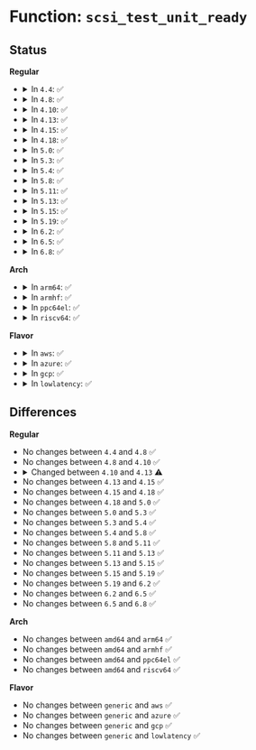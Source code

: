 # Function: <code>scsi_test_unit_ready</code>

## Status
<b>Regular</b>
<ul>
<li>
<details>
<summary>In <code>4.4</code>: ✅</summary>

```c
int scsi_test_unit_ready(struct scsi_device *sdev, int timeout, int retries, struct scsi_sense_hdr *sshdr_external);
```

**Collision:** Unique Global

**Inline:** No

**Transformation:** False

**Instances:**

```
In drivers/scsi/scsi_lib.c (ffffffff815af570)
Location: drivers/scsi/scsi_lib.c:2529
Inline: False
Direct callers:
  - drivers/scsi/scsi_ioctl.c:scsi_ioctl
  - drivers/scsi/sd.c:sd_check_events
  - drivers/scsi/sr.c:sr_check_events
  - drivers/scsi/sr.c:sr_block_revalidate_disk
  - drivers/scsi/sr.c:sr_probe
  - drivers/scsi/sr_ioctl.c:sr_drive_status
```
**Symbols:**

```
ffffffff815af570-ffffffff815af6b1: scsi_test_unit_ready (STB_GLOBAL)
```
</details>
</li>
<li>
<details>
<summary>In <code>4.8</code>: ✅</summary>

```c
int scsi_test_unit_ready(struct scsi_device *sdev, int timeout, int retries, struct scsi_sense_hdr *sshdr_external);
```

**Collision:** Unique Global

**Inline:** No

**Transformation:** False

**Instances:**

```
In drivers/scsi/scsi_lib.c (ffffffff816077e0)
Location: drivers/scsi/scsi_lib.c:2402
Inline: False
Direct callers:
  - drivers/scsi/scsi_ioctl.c:scsi_ioctl
  - drivers/scsi/sd.c:sd_check_events
  - drivers/scsi/sr.c:sr_probe
  - drivers/scsi/sr.c:sr_block_revalidate_disk
  - drivers/scsi/sr.c:sr_check_events
  - drivers/scsi/sr_ioctl.c:sr_drive_status
```
**Symbols:**

```
ffffffff816077e0-ffffffff81607922: scsi_test_unit_ready (STB_GLOBAL)
```
</details>
</li>
<li>
<details>
<summary>In <code>4.10</code>: ✅</summary>

```c
int scsi_test_unit_ready(struct scsi_device *sdev, int timeout, int retries, struct scsi_sense_hdr *sshdr_external);
```

**Collision:** Unique Global

**Inline:** No

**Transformation:** False

**Instances:**

```
In drivers/scsi/scsi_lib.c (ffffffff81636eb0)
Location: drivers/scsi/scsi_lib.c:2443
Inline: False
Direct callers:
  - drivers/scsi/scsi_ioctl.c:scsi_ioctl
  - drivers/scsi/sd.c:sd_check_events
  - drivers/scsi/sr.c:sr_probe
  - drivers/scsi/sr.c:sr_block_revalidate_disk
  - drivers/scsi/sr.c:sr_check_events
  - drivers/scsi/sr_ioctl.c:sr_drive_status
```
**Symbols:**

```
ffffffff81636eb0-ffffffff81636ffa: scsi_test_unit_ready (STB_GLOBAL)
```
</details>
</li>
<li>
<details>
<summary>In <code>4.13</code>: ✅</summary>

```c
int scsi_test_unit_ready(struct scsi_device *sdev, int timeout, int retries, struct scsi_sense_hdr *sshdr);
```

**Collision:** Unique Global

**Inline:** No

**Transformation:** False

**Instances:**

```
In drivers/scsi/scsi_lib.c (ffffffff81649730)
Location: drivers/scsi/scsi_lib.c:2523
Inline: False
Direct callers:
  - drivers/scsi/scsi_ioctl.c:scsi_ioctl
  - drivers/scsi/sd.c:sd_check_events
  - drivers/scsi/sr.c:sr_probe
  - drivers/scsi/sr.c:sr_block_revalidate_disk
  - drivers/scsi/sr.c:sr_check_events
  - drivers/scsi/sr_ioctl.c:sr_drive_status
```
**Symbols:**

```
ffffffff81649730-ffffffff81649802: scsi_test_unit_ready (STB_GLOBAL)
```
</details>
</li>
<li>
<details>
<summary>In <code>4.15</code>: ✅</summary>

```c
int scsi_test_unit_ready(struct scsi_device *sdev, int timeout, int retries, struct scsi_sense_hdr *sshdr);
```

**Collision:** Unique Global

**Inline:** No

**Transformation:** False

**Instances:**

```
In drivers/scsi/scsi_lib.c (ffffffff816b2950)
Location: drivers/scsi/scsi_lib.c:2601
Inline: False
Direct callers:
  - drivers/scsi/scsi_ioctl.c:scsi_ioctl
  - drivers/scsi/sd.c:sd_check_events
  - drivers/scsi/sr.c:sr_probe
  - drivers/scsi/sr.c:sr_block_revalidate_disk
  - drivers/scsi/sr.c:sr_check_events
  - drivers/scsi/sr_ioctl.c:sr_drive_status
```
**Symbols:**

```
ffffffff816b2950-ffffffff816b2a22: scsi_test_unit_ready (STB_GLOBAL)
```
</details>
</li>
<li>
<details>
<summary>In <code>4.18</code>: ✅</summary>

```c
int scsi_test_unit_ready(struct scsi_device *sdev, int timeout, int retries, struct scsi_sense_hdr *sshdr);
```

**Collision:** Unique Global

**Inline:** No

**Transformation:** False

**Instances:**

```
In drivers/scsi/scsi_lib.c (ffffffff816eeac0)
Location: drivers/scsi/scsi_lib.c:2617
Inline: False
Direct callers:
  - drivers/scsi/scsi_ioctl.c:scsi_ioctl
  - drivers/scsi/sd.c:sd_check_events
  - drivers/scsi/sr.c:sr_probe
  - drivers/scsi/sr.c:sr_block_revalidate_disk
  - drivers/scsi/sr.c:sr_check_events
  - drivers/scsi/sr_ioctl.c:sr_drive_status
```
**Symbols:**

```
ffffffff816eeac0-ffffffff816eeb96: scsi_test_unit_ready (STB_GLOBAL)
```
</details>
</li>
<li>
<details>
<summary>In <code>5.0</code>: ✅</summary>

```c
int scsi_test_unit_ready(struct scsi_device *sdev, int timeout, int retries, struct scsi_sense_hdr *sshdr);
```

**Collision:** Unique Global

**Inline:** No

**Transformation:** False

**Instances:**

```
In drivers/scsi/scsi_lib.c (ffffffff81712660)
Location: drivers/scsi/scsi_lib.c:2208
Inline: False
Direct callers:
  - drivers/scsi/scsi_ioctl.c:scsi_ioctl
  - drivers/scsi/sd.c:sd_check_events
  - drivers/scsi/sr.c:sr_probe
  - drivers/scsi/sr.c:sr_block_revalidate_disk
  - drivers/scsi/sr.c:sr_check_events
  - drivers/scsi/sr_ioctl.c:sr_drive_status
```
**Symbols:**

```
ffffffff81712660-ffffffff81712736: scsi_test_unit_ready (STB_GLOBAL)
```
</details>
</li>
<li>
<details>
<summary>In <code>5.3</code>: ✅</summary>

```c
int scsi_test_unit_ready(struct scsi_device *sdev, int timeout, int retries, struct scsi_sense_hdr *sshdr);
```

**Collision:** Unique Global

**Inline:** No

**Transformation:** False

**Instances:**

```
In drivers/scsi/scsi_lib.c (ffffffff8174dfd0)
Location: drivers/scsi/scsi_lib.c:2161
Inline: False
Direct callers:
  - drivers/scsi/scsi_ioctl.c:scsi_ioctl
  - drivers/scsi/sd.c:sd_check_events
  - drivers/scsi/sr.c:sr_probe
  - drivers/scsi/sr.c:sr_block_revalidate_disk
  - drivers/scsi/sr.c:sr_check_events
  - drivers/scsi/sr_ioctl.c:sr_drive_status
```
**Symbols:**

```
ffffffff8174dfd0-ffffffff8174e0a6: scsi_test_unit_ready (STB_GLOBAL)
```
</details>
</li>
<li>
<details>
<summary>In <code>5.4</code>: ✅</summary>

```c
int scsi_test_unit_ready(struct scsi_device *sdev, int timeout, int retries, struct scsi_sense_hdr *sshdr);
```

**Collision:** Unique Global

**Inline:** No

**Transformation:** False

**Instances:**

```
In drivers/scsi/scsi_lib.c (ffffffff81772180)
Location: drivers/scsi/scsi_lib.c:2208
Inline: False
Direct callers:
  - drivers/scsi/scsi_ioctl.c:scsi_ioctl
  - drivers/scsi/sd.c:sd_check_events
  - drivers/scsi/sr.c:sr_probe
  - drivers/scsi/sr.c:sr_block_revalidate_disk
  - drivers/scsi/sr.c:sr_check_events
  - drivers/scsi/sr_ioctl.c:sr_drive_status
```
**Symbols:**

```
ffffffff81772180-ffffffff81772256: scsi_test_unit_ready (STB_GLOBAL)
```
</details>
</li>
<li>
<details>
<summary>In <code>5.8</code>: ✅</summary>

```c
int scsi_test_unit_ready(struct scsi_device *sdev, int timeout, int retries, struct scsi_sense_hdr *sshdr);
```

**Collision:** Unique Global

**Inline:** No

**Transformation:** False

**Instances:**

```
In drivers/scsi/scsi_lib.c (ffffffff818346b0)
Location: drivers/scsi/scsi_lib.c:2189
Inline: False
Direct callers:
  - drivers/scsi/scsi_ioctl.c:scsi_ioctl_common
  - drivers/scsi/sd.c:sd_check_events
  - drivers/scsi/sr.c:get_capabilities
  - drivers/scsi/sr.c:sr_block_revalidate_disk
  - drivers/scsi/sr.c:sr_check_events
  - drivers/scsi/sr_ioctl.c:sr_drive_status
```
**Symbols:**

```
ffffffff818346b0-ffffffff81834786: scsi_test_unit_ready (STB_GLOBAL)
```
</details>
</li>
<li>
<details>
<summary>In <code>5.11</code>: ✅</summary>

```c
int scsi_test_unit_ready(struct scsi_device *sdev, int timeout, int retries, struct scsi_sense_hdr *sshdr);
```

**Collision:** Unique Global

**Inline:** No

**Transformation:** False

**Instances:**

```
In drivers/scsi/scsi_lib.c (ffffffff81845090)
Location: drivers/scsi/scsi_lib.c:2197
Inline: False
Direct callers:
  - drivers/scsi/scsi_ioctl.c:scsi_ioctl_common
  - drivers/scsi/sd.c:sd_check_events
  - drivers/scsi/sr.c:get_capabilities
  - drivers/scsi/sr.c:sr_probe
  - drivers/scsi/sr.c:sr_block_open
  - drivers/scsi/sr.c:sr_check_events
  - drivers/scsi/sr_ioctl.c:sr_drive_status
```
**Symbols:**

```
ffffffff81845090-ffffffff81845166: scsi_test_unit_ready (STB_GLOBAL)
```
</details>
</li>
<li>
<details>
<summary>In <code>5.13</code>: ✅</summary>

```c
int scsi_test_unit_ready(struct scsi_device *sdev, int timeout, int retries, struct scsi_sense_hdr *sshdr);
```

**Collision:** Unique Global

**Inline:** No

**Transformation:** False

**Instances:**

```
In drivers/scsi/scsi_lib.c (ffffffff81828220)
Location: drivers/scsi/scsi_lib.c:2214
Inline: False
Direct callers:
  - drivers/scsi/scsi_ioctl.c:scsi_ioctl_common
  - drivers/scsi/sd.c:sd_check_events
  - drivers/scsi/sr.c:get_capabilities
  - drivers/scsi/sr.c:sr_probe
  - drivers/scsi/sr.c:sr_block_open
  - drivers/scsi/sr.c:sr_check_events
  - drivers/scsi/sr_ioctl.c:sr_drive_status
```
**Symbols:**

```
ffffffff81828220-ffffffff818282f6: scsi_test_unit_ready (STB_GLOBAL)
```
</details>
</li>
<li>
<details>
<summary>In <code>5.15</code>: ✅</summary>

```c
int scsi_test_unit_ready(struct scsi_device *sdev, int timeout, int retries, struct scsi_sense_hdr *sshdr);
```

**Collision:** Unique Global

**Inline:** No

**Transformation:** False

**Instances:**

```
In drivers/scsi/scsi_lib.c (ffffffff818b3b60)
Location: drivers/scsi/scsi_lib.c:2207
Inline: False
Direct callers:
  - drivers/scsi/scsi_ioctl.c:scsi_ioctl
  - drivers/scsi/sd.c:sd_check_events
  - drivers/scsi/sr.c:get_capabilities
  - drivers/scsi/sr.c:sr_probe
  - drivers/scsi/sr.c:sr_block_open
  - drivers/scsi/sr.c:sr_check_events
  - drivers/scsi/sr_ioctl.c:sr_drive_status
```
**Symbols:**

```
ffffffff818b3b60-ffffffff818b3c36: scsi_test_unit_ready (STB_GLOBAL)
```
</details>
</li>
<li>
<details>
<summary>In <code>5.19</code>: ✅</summary>

```c
int scsi_test_unit_ready(struct scsi_device *sdev, int timeout, int retries, struct scsi_sense_hdr *sshdr);
```

**Collision:** Unique Global

**Inline:** No

**Transformation:** False

**Instances:**

```
In drivers/scsi/scsi_lib.c (ffffffff81a00990)
Location: drivers/scsi/scsi_lib.c:2273
Inline: False
Direct callers:
  - drivers/scsi/scsi_ioctl.c:scsi_ioctl
  - drivers/scsi/sd.c:sd_check_events
  - drivers/scsi/sr.c:get_capabilities
  - drivers/scsi/sr.c:sr_probe
  - drivers/scsi/sr.c:sr_block_open
  - drivers/scsi/sr.c:sr_check_events
  - drivers/scsi/sr_ioctl.c:sr_drive_status
```
**Symbols:**

```
ffffffff81a00990-ffffffff81a00a78: scsi_test_unit_ready (STB_GLOBAL)
```
</details>
</li>
<li>
<details>
<summary>In <code>6.2</code>: ✅</summary>

```c
int scsi_test_unit_ready(struct scsi_device *sdev, int timeout, int retries, struct scsi_sense_hdr *sshdr);
```

**Collision:** Unique Global

**Inline:** No

**Transformation:** False

**Instances:**

```
In drivers/scsi/scsi_lib.c (ffffffff81b7f030)
Location: drivers/scsi/scsi_lib.c:2278
Inline: False
Direct callers:
  - drivers/scsi/scsi_ioctl.c:scsi_ioctl
  - drivers/scsi/sd.c:sd_check_events
  - drivers/scsi/sr.c:get_capabilities
  - drivers/scsi/sr.c:sr_probe
  - drivers/scsi/sr.c:sr_block_open
  - drivers/scsi/sr.c:sr_check_events
  - drivers/scsi/sr_ioctl.c:sr_drive_status
```
**Symbols:**

```
ffffffff81b7f030-ffffffff81b7f118: scsi_test_unit_ready (STB_GLOBAL)
```
</details>
</li>
<li>
<details>
<summary>In <code>6.5</code>: ✅</summary>

```c
int scsi_test_unit_ready(struct scsi_device *sdev, int timeout, int retries, struct scsi_sense_hdr *sshdr);
```

**Collision:** Unique Global

**Inline:** No

**Transformation:** False

**Instances:**

```
In drivers/scsi/scsi_lib.c (ffffffff81bd2fd0)
Location: drivers/scsi/scsi_lib.c:2291
Inline: False
Direct callers:
  - drivers/scsi/scsi_ioctl.c:scsi_ioctl
  - drivers/scsi/sd.c:sd_check_events
  - drivers/scsi/sr.c:get_capabilities
  - drivers/scsi/sr.c:sr_probe
  - drivers/scsi/sr.c:sr_block_open
  - drivers/scsi/sr.c:sr_check_events
  - drivers/scsi/sr_ioctl.c:sr_drive_status
```
**Symbols:**

```
ffffffff81bd2fd0-ffffffff81bd30d9: scsi_test_unit_ready (STB_GLOBAL)
```
</details>
</li>
<li>
<details>
<summary>In <code>6.8</code>: ✅</summary>

```c
int scsi_test_unit_ready(struct scsi_device *sdev, int timeout, int retries, struct scsi_sense_hdr *sshdr);
```

**Collision:** Unique Global

**Inline:** No

**Transformation:** False

**Instances:**

```
In drivers/scsi/scsi_lib.c (ffffffff81c27c40)
Location: drivers/scsi/scsi_lib.c:2288
Inline: False
Direct callers:
  - drivers/scsi/scsi_ioctl.c:scsi_ioctl
  - drivers/scsi/sd.c:sd_check_events
  - drivers/scsi/sr.c:get_capabilities
  - drivers/scsi/sr.c:sr_probe
  - drivers/scsi/sr.c:sr_block_open
  - drivers/scsi/sr.c:sr_check_events
  - drivers/scsi/sr_ioctl.c:sr_drive_status
```
**Symbols:**

```
ffffffff81c27c40-ffffffff81c27d55: scsi_test_unit_ready (STB_GLOBAL)
```
</details>
</li>
</ul>
<b>Arch</b>
<ul>
<li>
<details>
<summary>In <code>arm64</code>: ✅</summary>

```c
int scsi_test_unit_ready(struct scsi_device *sdev, int timeout, int retries, struct scsi_sense_hdr *sshdr);
```

**Collision:** Unique Global

**Inline:** No

**Transformation:** False

**Instances:**

```
In drivers/scsi/scsi_lib.c (ffff800010975958)
Location: drivers/scsi/scsi_lib.c:2208
Inline: False
Direct callers:
  - drivers/scsi/scsi_ioctl.c:scsi_ioctl
  - drivers/scsi/sd.c:sd_check_events
  - drivers/scsi/sr.c:sr_probe
  - drivers/scsi/sr.c:sr_block_revalidate_disk
  - drivers/scsi/sr.c:sr_check_events
  - drivers/scsi/sr_ioctl.c:sr_drive_status
```
**Symbols:**

```
ffff800010975958-ffff800010975a78: scsi_test_unit_ready (STB_GLOBAL)
```
</details>
</li>
<li>
<details>
<summary>In <code>armhf</code>: ✅</summary>

```c
int scsi_test_unit_ready(struct scsi_device *sdev, int timeout, int retries, struct scsi_sense_hdr *sshdr);
```

**Collision:** Unique Global

**Inline:** No

**Transformation:** False

**Instances:**

```
In drivers/scsi/scsi_lib.c (c0a49ed0)
Location: drivers/scsi/scsi_lib.c:2208
Inline: False
Direct callers:
  - drivers/scsi/scsi_ioctl.c:scsi_ioctl
  - drivers/scsi/sd.c:sd_check_events
  - drivers/scsi/sr.c:sr_probe
  - drivers/scsi/sr.c:sr_block_revalidate_disk
  - drivers/scsi/sr.c:sr_check_events
  - drivers/scsi/sr_ioctl.c:sr_drive_status
```
**Symbols:**

```
c0a49ed0-c0a49ff8: scsi_test_unit_ready (STB_GLOBAL)
```
</details>
</li>
<li>
<details>
<summary>In <code>ppc64el</code>: ✅</summary>

```c
int scsi_test_unit_ready(struct scsi_device *sdev, int timeout, int retries, struct scsi_sense_hdr *sshdr);
```

**Collision:** Unique Global

**Inline:** No

**Transformation:** False

**Instances:**

```
In drivers/scsi/scsi_lib.c (c000000000a2f7b0)
Location: drivers/scsi/scsi_lib.c:2208
Inline: False
Direct callers:
  - drivers/scsi/scsi_ioctl.c:scsi_ioctl
  - drivers/scsi/sd.c:sd_check_events
  - drivers/scsi/sr.c:sr_probe
  - drivers/scsi/sr.c:sr_block_revalidate_disk
  - drivers/scsi/sr.c:sr_check_events
  - drivers/scsi/sr_ioctl.c:sr_drive_status
```
**Symbols:**

```
c000000000a2f7b0-c000000000a2f914: scsi_test_unit_ready (STB_GLOBAL)
```
</details>
</li>
<li>
<details>
<summary>In <code>riscv64</code>: ✅</summary>

```c
int scsi_test_unit_ready(struct scsi_device *sdev, int timeout, int retries, struct scsi_sense_hdr *sshdr);
```

**Collision:** Unique Global

**Inline:** No

**Transformation:** False

**Instances:**

```
In drivers/scsi/scsi_lib.c (ffffffe0005ddec8)
Location: drivers/scsi/scsi_lib.c:2208
Inline: False
Direct callers:
  - drivers/scsi/scsi_ioctl.c:scsi_ioctl
  - drivers/scsi/sd.c:sd_check_events
  - drivers/scsi/sr.c:sr_probe
  - drivers/scsi/sr.c:sr_block_revalidate_disk
  - drivers/scsi/sr.c:sr_check_events
  - drivers/scsi/sr_ioctl.c:sr_drive_status
```
**Symbols:**

```
ffffffe0005ddec8-ffffffe0005ddf80: scsi_test_unit_ready (STB_GLOBAL)
```
</details>
</li>
</ul>
<b>Flavor</b>
<ul>
<li>
<details>
<summary>In <code>aws</code>: ✅</summary>

```c
int scsi_test_unit_ready(struct scsi_device *sdev, int timeout, int retries, struct scsi_sense_hdr *sshdr);
```

**Collision:** Unique Global

**Inline:** No

**Transformation:** False

**Instances:**

```
In drivers/scsi/scsi_lib.c (ffffffff81726870)
Location: drivers/scsi/scsi_lib.c:2208
Inline: False
Direct callers:
  - drivers/scsi/scsi_ioctl.c:scsi_ioctl
  - drivers/scsi/sd.c:sd_check_events
  - drivers/scsi/sr.c:sr_probe
  - drivers/scsi/sr.c:sr_block_revalidate_disk
  - drivers/scsi/sr.c:sr_check_events
  - drivers/scsi/sr_ioctl.c:sr_drive_status
```
**Symbols:**

```
ffffffff81726870-ffffffff81726946: scsi_test_unit_ready (STB_GLOBAL)
```
</details>
</li>
<li>
<details>
<summary>In <code>azure</code>: ✅</summary>

```c
int scsi_test_unit_ready(struct scsi_device *sdev, int timeout, int retries, struct scsi_sense_hdr *sshdr);
```

**Collision:** Unique Global

**Inline:** No

**Transformation:** False

**Instances:**

```
In drivers/scsi/scsi_lib.c (ffffffff816ffca0)
Location: drivers/scsi/scsi_lib.c:2208
Inline: False
Direct callers:
  - drivers/scsi/scsi_ioctl.c:scsi_ioctl
  - drivers/scsi/storvsc_drv.c:storvsc_host_scan
  - drivers/scsi/sd.c:sd_check_events
  - drivers/scsi/sr.c:sr_probe
  - drivers/scsi/sr.c:sr_block_revalidate_disk
  - drivers/scsi/sr.c:sr_check_events
  - drivers/scsi/sr_ioctl.c:sr_drive_status
```
**Symbols:**

```
ffffffff816ffca0-ffffffff816ffd76: scsi_test_unit_ready (STB_GLOBAL)
```
</details>
</li>
<li>
<details>
<summary>In <code>gcp</code>: ✅</summary>

```c
int scsi_test_unit_ready(struct scsi_device *sdev, int timeout, int retries, struct scsi_sense_hdr *sshdr);
```

**Collision:** Unique Global

**Inline:** No

**Transformation:** False

**Instances:**

```
In drivers/scsi/scsi_lib.c (ffffffff81765640)
Location: drivers/scsi/scsi_lib.c:2208
Inline: False
Direct callers:
  - drivers/scsi/scsi_ioctl.c:scsi_ioctl
  - drivers/scsi/sd.c:sd_check_events
  - drivers/scsi/sr.c:sr_probe
  - drivers/scsi/sr.c:sr_block_revalidate_disk
  - drivers/scsi/sr.c:sr_check_events
  - drivers/scsi/sr_ioctl.c:sr_drive_status
```
**Symbols:**

```
ffffffff81765640-ffffffff81765716: scsi_test_unit_ready (STB_GLOBAL)
```
</details>
</li>
<li>
<details>
<summary>In <code>lowlatency</code>: ✅</summary>

```c
int scsi_test_unit_ready(struct scsi_device *sdev, int timeout, int retries, struct scsi_sense_hdr *sshdr);
```

**Collision:** Unique Global

**Inline:** No

**Transformation:** False

**Instances:**

```
In drivers/scsi/scsi_lib.c (ffffffff81780cd0)
Location: drivers/scsi/scsi_lib.c:2208
Inline: False
Direct callers:
  - drivers/scsi/scsi_ioctl.c:scsi_ioctl
  - drivers/scsi/sd.c:sd_check_events
  - drivers/scsi/sr.c:sr_probe
  - drivers/scsi/sr.c:sr_block_revalidate_disk
  - drivers/scsi/sr.c:sr_check_events
  - drivers/scsi/sr_ioctl.c:sr_drive_status
```
**Symbols:**

```
ffffffff81780cd0-ffffffff81780da6: scsi_test_unit_ready (STB_GLOBAL)
```
</details>
</li>
</ul>

## Differences
<b>Regular</b>
<ul>
<li>
No changes between <code>4.4</code> and <code>4.8</code> ✅
</li>
<li>
No changes between <code>4.8</code> and <code>4.10</code> ✅
</li>
<li>
<details>
<summary>Changed between <code>4.10</code> and <code>4.13</code> ⚠️</summary>
<ul>
<li>
<b>Param added. </b>
<code>struct scsi_sense_hdr *sshdr</code>
</li>
<li>
<b>Param removed. </b>
<code>struct scsi_sense_hdr *sshdr_external</code>
</li>
</ul>
</details>
</li>
<li>
No changes between <code>4.13</code> and <code>4.15</code> ✅
</li>
<li>
No changes between <code>4.15</code> and <code>4.18</code> ✅
</li>
<li>
No changes between <code>4.18</code> and <code>5.0</code> ✅
</li>
<li>
No changes between <code>5.0</code> and <code>5.3</code> ✅
</li>
<li>
No changes between <code>5.3</code> and <code>5.4</code> ✅
</li>
<li>
No changes between <code>5.4</code> and <code>5.8</code> ✅
</li>
<li>
No changes between <code>5.8</code> and <code>5.11</code> ✅
</li>
<li>
No changes between <code>5.11</code> and <code>5.13</code> ✅
</li>
<li>
No changes between <code>5.13</code> and <code>5.15</code> ✅
</li>
<li>
No changes between <code>5.15</code> and <code>5.19</code> ✅
</li>
<li>
No changes between <code>5.19</code> and <code>6.2</code> ✅
</li>
<li>
No changes between <code>6.2</code> and <code>6.5</code> ✅
</li>
<li>
No changes between <code>6.5</code> and <code>6.8</code> ✅
</li>
</ul>
<b>Arch</b>
<ul>
<li>
No changes between <code>amd64</code> and <code>arm64</code> ✅
</li>
<li>
No changes between <code>amd64</code> and <code>armhf</code> ✅
</li>
<li>
No changes between <code>amd64</code> and <code>ppc64el</code> ✅
</li>
<li>
No changes between <code>amd64</code> and <code>riscv64</code> ✅
</li>
</ul>
<b>Flavor</b>
<ul>
<li>
No changes between <code>generic</code> and <code>aws</code> ✅
</li>
<li>
No changes between <code>generic</code> and <code>azure</code> ✅
</li>
<li>
No changes between <code>generic</code> and <code>gcp</code> ✅
</li>
<li>
No changes between <code>generic</code> and <code>lowlatency</code> ✅
</li>
</ul>
